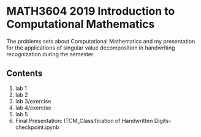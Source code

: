# MATH3604 2019 Introduction to Computational Mathematics

The problems sets about Computational Mathematics and my presentation for the applications of singular value decomposition in handwriting recognization during the semester

## Contents
1. lab 1
2. lab 2
3. lab 3/exercise
4. lab 4/exercise
5. lab 5
5. Final Presentation: ITCM_Classification of Handwritten Digits-checkpoint.ipynb
